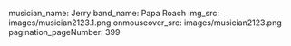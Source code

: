 musician_name: Jerry
band_name: Papa Roach
img_src: images/musician2123.1.png
onmouseover_src: images/musician2123.png
pagination_pageNumber: 399